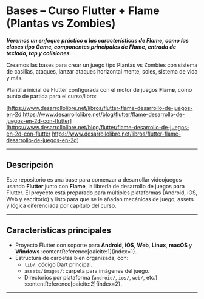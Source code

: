 # Bases – Curso Flutter + Flame (Plantas vs Zombies)

***Veremos un enfoque práctico a las características de Flame, como las clases tipo Game, componentes principales de Flame, entrada de teclado, tap y colisiones.***

Creamos las bases para crear un juego tipo Plantas vs Zombies con sistema de casillas, ataques, lanzar ataques horizontal mente, soles, sistema de vida y más.

Plantilla inicial de Flutter configurada con el motor de juegos **Flame**, como punto de partida para el curso/libro:

[https://www.desarrollolibre.net/libros/flutter-flame-desarrollo-de-juegos-en-2d
https://www.desarrollolibre.net/blog/flutter/flame-desarrollo-de-juegos-en-2d-con-flutter](https://www.desarrollolibre.net/blog/flutter/flame-desarrollo-de-juegos-en-2d-con-flutter
https://www.desarrollolibre.net/libros/flutter-flame-desarrollo-de-juegos-en-2d)

---

##  Descripción

Este repositorio es una base para comenzar a desarrollar videojuegos usando **Flutter** junto con **Flame**, la librería de desarrollo de juegos para Flutter. El proyecto está preparado para múltiples plataformas (Android, iOS, Web y escritorio) y listo para que se le añadan mecánicas de juego, assets y lógica diferenciada por capítulo del curso.

---

##  Características principales

- Proyecto Flutter con soporte para **Android**, **iOS**, **Web**, **Linux**, **macOS** y **Windows** :contentReference[oaicite:1]{index=1}.  
- Estructura de carpetas bien organizada, con:
  - `lib/`: código Dart principal.
  - `assets/images/`: carpeta para imágenes del juego.
  - Directorios por plataforma (`android/`, `ios/`, `web/`, etc.) :contentReference[oaicite:2]{index=2}.

---
